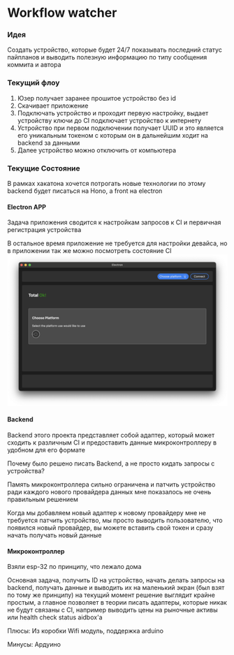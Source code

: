 # Workflow watcher

### Идея

Создать устройство, которые будет 24/7 показывать последний статус пайпланов и выводить полезную информацию по типу сообщения коммита и автора

### Текущий флоу

1. Юзер получает заранее прошитое устройство без id
2. Скачивает приложение
3. Подключать устройство и проходит первую настройку, выдает устройству ключи до CI подключает устройство к интернету
4. Устройство при первом подключении получает UUID и это является его уникальным токеном с которым он в дальнейшим ходит на backend за данными
5. Далее устройство можно отключить от компьютера

### Текущие Состояние
В рамках хакатона хочется потрогать новые технологии по этому backend будет писаться на Hono, а front на electron

#### Electron APP
Задача приложения сводится к настройкам запросов к CI и первичная регистрация устройства

В остальное время приложение не требуется для настройки девайса, но в приложении так же можно посмотреть состояние CI
![electron app](./img/electron-app.png)


#### Backend
Backend этого проекта представляет собой адаптер, который может сходить к различным CI и предоставить данные микроконтроллеру в удобном для его формате

Почему было решено писать Backend, а не просто кидать запросы с устройства?

Память микроконтроллера сильно ограничена и патчить устройство ради каждого нового провайдера данных мне показалось не очень правильным решением

Когда мы добавляем новый адаптер к новому провайдеру мне не требуется патчить устройство, мы просто выводить пользователю, что появился новый провайдер, вы можете вставить свой токен и сразу начать получать новый данные


#### Микроконтроллер
Взяли esp-32 по принципу, что лежало дома

Основная задача, получить ID на устройство, начать делать запросы на backend, получать данные и выводить их на маленький экран (был взят по тому же принципу) на текущий момент решение выглядит крайне простым, а главное позволяет в теории писать адаптеры, которые никак не будут связаны с CI, например выводить цены на рыночные активы или health check status aidbox'а 

Плюсы: Из коробки Wifi модуль, поддержка arduino

Минусы: Ардуино
